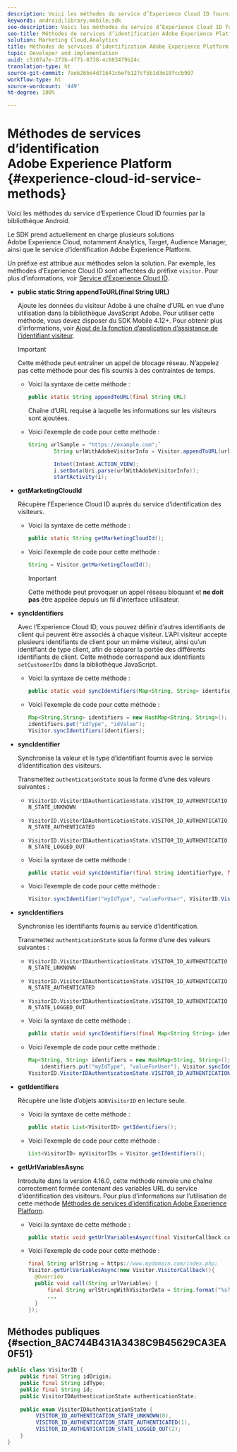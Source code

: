 ```yaml
---
description: Voici les méthodes du service d’Experience Cloud ID fournies par la bibliothèque Android.
keywords: android;library;mobile;sdk
seo-description: Voici les méthodes du service d’Experience Cloud ID fournies par la bibliothèque Android.
seo-title: Méthodes de services d’identification Adobe Experience Platform
solution: Marketing Cloud,Analytics
title: Méthodes de services d’identification Adobe Experience Platform
topic: Developer and implementation
uuid: c5107a7e-273b-4f71-8738-4c603479b24c
translation-type: ht
source-git-commit: 7ae626be4d71641c6efb127cf5b1d3e18fccb907
workflow-type: ht
source-wordcount: '449'
ht-degree: 100%

---
```



# Méthodes de services d’identification Adobe Experience Platform {#experience-cloud-id-service-methods}

Voici les méthodes du service d’Experience Cloud ID fournies par la bibliothèque Android.

Le SDK prend actuellement en charge plusieurs solutions Adobe Experience Cloud, notamment Analytics, Target, Audience Manager, ainsi que le service d’identification Adobe Experience Platform.

Un préfixe est attribué aux méthodes selon la solution. Par exemple, les méthodes d’Experience Cloud ID sont affectées du préfixe `visitor`. Pour plus d’informations, voir [Service d’Experience Cloud ID](/help/android/c-marketing-cloud/mcvid.md).

* **public static String appendToURL(final String URL)**

   Ajoute les données du visiteur Adobe à une chaîne d’URL en vue d’une utilisation dans la bibliothèque JavaScript Adobe. Pour utiliser cette méthode, vous devez disposer du SDK Mobile 4.12+. Pour obtenir plus d’informations, voir [Ajout de la fonction d’application d’assistance de l’identifiant visiteur](https://docs.adobe.com/content/help/fr-FR/id-service/using/id-service-api/methods/appendvisitorid.html).

   >[!IMPORTANT]
   >
   >Cette méthode peut entraîner un appel de blocage réseau. N’appelez pas cette méthode pour des fils soumis à des contraintes de temps.

   * Voici la syntaxe de cette méthode :

      ```java
      public static String appendToURL(final String URL) 
      ```

      Chaîne d’URL requise à laquelle les informations sur les visiteurs sont ajoutées.

   * Voici l’exemple de code pour cette méthode :

      ```java
      String urlSample = "https://example.com";`
              String urlWithAdobeVisitorInfo = Visitor.appendToURL(urlSample);
      
              Intent(Intent.ACTION_VIEW);
              i.setData(Uri.parse(urlWithAdobeVisitorInfo));
              startActivity(i);
      ```

* **getMarketingCloudId**

   Récupère l’Experience Cloud ID auprès du service d’identification des visiteurs.

   * Voici la syntaxe de cette méthode :

      ```java
      public static String getMarketingCloudId(); 
      ```

   * Voici l’exemple de code pour cette méthode :

      ```java
      String = Visitor.getMarketingCloudId();
      ```

      >[!IMPORTANT]
      >
      >Cette méthode peut provoquer un appel réseau bloquant et **ne doit pas** être appelée depuis un fil d’interface utilisateur.

* **syncIdentifiers**

   Avec l’Experience Cloud ID, vous pouvez définir d’autres identifiants de client qui peuvent être associés à chaque visiteur. L’API visiteur accepte plusieurs identifiants de client pour un même visiteur, ainsi qu’un identifiant de type client, afin de séparer la portée des différents identifiants de client. Cette méthode correspond aux identifiants `setCustomerIDs` dans la bibliothèque JavaScript.

   * Voici la syntaxe de cette méthode :

      ```java
      public static void syncIdentifiers(Map<String, String> identifiers); 
      ```

   * Voici l’exemple de code pour cette méthode :

      ```java
      Map<String,String> identifiers = new HashMap<String, String>();
      identifiers.put("idType", "idValue");
      Visitor.syncIdentifiers(identifiers);
      ```

* **syncIdentifier**

   Synchronise la valeur et le type d’identifiant fournis avec le service d’identification des visiteurs.

   Transmettez `authenticationState` sous la forme d’une des valeurs suivantes :

   * `VisitorID.VisitorIDAuthenticationState.VISITOR_ID_AUTHENTICATION_STATE_UNKNOWN`
   * `VisitorID.VisitorIDAuthenticationState.VISITOR_ID_AUTHENTICATION_STATE_AUTHENTICATED`
   * `VisitorID.VisitorIDAuthenticationState.VISITOR_ID_AUTHENTICATION_STATE_LOGGED_OUT`

   * Voici la syntaxe de cette méthode :

      ```java
      public static void syncIdentifier(final String identifierType, final String identifier, final VisitorID.VisitorIDAuthenticationState authenticationState);
      ```

   * Voici l’exemple de code pour cette méthode :

      ```java
      Visitor.syncIdentifier("myIdType", "valueForUser", VisitorID.VisitorIDAuthenticationState.VISITOR_ID_AUTHENTICATION_STATE_LOGGED_OUT);
      ```

* **syncIdentifiers**

   Synchronise les identifiants fournis au service d’identification.

   Transmettez `authenticationState` sous la forme d’une des valeurs suivantes :
   * `VisitorID.VisitorIDAuthenticationState.VISITOR_ID_AUTHENTICATION_STATE_UNKNOWN`
   * `VisitorID.VisitorIDAuthenticationState.VISITOR_ID_AUTHENTICATION_STATE_AUTHENTICATED`
   * `VisitorID.VisitorIDAuthenticationState.VISITOR_ID_AUTHENTICATION_STATE_LOGGED_OUT`

   * Voici la syntaxe de cette méthode :

      ```java
      public static void syncIdentifiers(final Map<String String> identifiers, final VisitorID.VisitorIDAuthenticationState authenticationState);
      ```

   * Voici l’exemple de code pour cette méthode :

      ```java
      Map<String, String> identifiers = new HashMap<String, String>();
          identifiers.put("myIdType", "valueForUser"); Visitor.syncIdentifiers(identifiers,
      VisitorID.VisitorIDAuthenticationState.VISITOR_ID_AUTHENTICATION_STATE_AUTHENTICATED); 
      ```

* **getIdentifiers**

   Récupère une liste d’objets `ADBVisitorID` en lecture seule.

   * Voici la syntaxe de cette méthode :

      ```java
      public static List<VisitorID> getIdentifiers(); 
      ```

   * Voici l’exemple de code pour cette méthode :

      ```java
      List<VisitorID> myVisitorIDs = Visitor.getIdentifiers(); 
      ```

* **getUrlVariablesAsync**

   Introduite dans la version 4.16.0, cette méthode renvoie une chaîne correctement formée contenant des variables URL du service d’identification des visiteurs. Pour plus d’informations sur l’utilisation de cette méthode [Méthodes de services d’identification Adobe Experience Platform](/help/android/reference/hybrid-app.md).

   * Voici la syntaxe de cette méthode :

      ```java
      public static void getUrlVariablesAsync(final VisitorCallback callback);
      ```

   * Voici l’exemple de code pour cette méthode :

      ```java
      final String urlString = https://www.mydomain.com/index.php; 
      Visitor.getUrlVariablesAsync(new Visitor.VisitorCallback(){ 
        @Override 
        public void call(String urlVariables) { 
            final String urlStringWithVisitorData = String.format("%s?%s", urlString, urlVariables); 
            ...
        } 
      });
      ```

## Méthodes publiques {#section_8AC744B431A3438C9B45629CA3EA0F51}

```java
public class VisitorID { 
    public final String idOrigin; 
    public final String idType; 
    public final String id; 
    public VisitorIDAuthenticationState authenticationState; 
 
    public enum VisitorIDAuthenticationState { 
         VISITOR_ID_AUTHENTICATION_STATE_UNKNOWN(0), 
         VISITOR_ID_AUTHENTICATION_STATE_AUTHENTICATED(1), 
         VISITOR_ID_AUTHENTICATION_STATE_LOGGED_OUT(2); 
    } 
}
```
